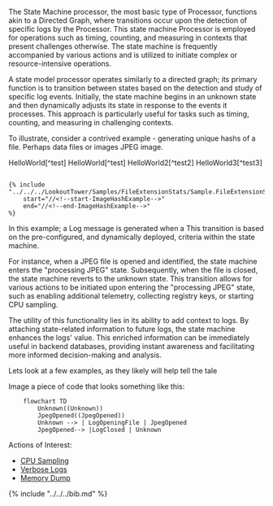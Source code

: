 The State Machine processor, the most basic type of Processor, functions
akin to a Directed Graph, where transitions occur upon the detection of
specific logs by the Processor. This state machine Processor is employed
for operations such as timing, counting, and measuring in contexts that
present challenges otherwise. The state machine is frequently
accompanied by various actions and is utilized to initiate complex or
resource-intensive operations.

A state model processor operates similarly to a directed graph; its
primary function is to transition between states based on the detection
and study of specific log events. Initially, the state machine begins in
an unknown state and then dynamically adjusts its state in response to
the events it processes. This approach is particularly useful for tasks
such as timing, counting, and measuring in challenging contexts.

To illustrate, consider a contrived example - generating unique hashs of
a file. Perhaps data files or images JPEG image.

HelloWorld\[\^test\] HelloWorld\[\^test\] HelloWorld2\[\^test2\]
HelloWorld3\[\^test3\]

``` cdocs

{% include "../../../LookoutTower/Samples/FileExtensionStats/Sample.FileExtensionStats.cs"
    start="//<!--start-ImageHashExample-->"
    end="//<!--end-ImageHashExample-->"
%}
```

In this example; a Log message is generated when a This transition is
based on the pre-configured, and dynamically deployed, criteria within
the state machine.

For instance, when a JPEG file is opened and identified, the state
machine enters the \"processing JPEG\" state. Subsequently, when the
file is closed, the state machine reverts to the unknown state. This
transition allows for various actions to be initiated upon entering the
\"processing JPEG\" state, such as enabling additional telemetry,
collecting registry keys, or starting CPU sampling.

The utility of this functionality lies in its ability to add context to
logs. By attaching state-related information to future logs, the state
machine enhances the logs\' value. This enriched information can be
immediately useful in backend databases, providing instant awareness and
facilitating more informed decision-making and analysis.

Lets look at a few examples, as they likely will help tell the tale

Image a piece of code that looks something like this:

``` mermaid
    flowchart TD
        Unknown((Unknown))
        JpegOpened((JpegOpened))
        Unknown --> | LogOpeningFile | JpegOpened
        JpegOpened--> |LogClosed | Unknown
```

Actions of Interest:

-   [CPU Sampling](../../Actions/Action.CPUSample.document.md)
-   [Verbose Logs](../../Actions/Action.VerboseLogs.document.md)
-   [Memory Dump](../../Actions//Action.MemoryDump.document.md)

{% include "../../../bib.md" %}
